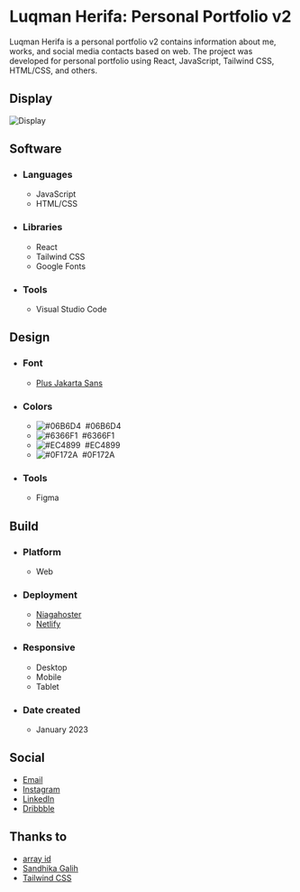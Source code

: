 # Luqman Herifa: Personal Portfolio v2
Luqman Herifa is a personal portfolio v2 contains information about me, works, and social media contacts based on web. The project was developed for personal portfolio using React, JavaScript, Tailwind CSS, HTML/CSS, and others.

## Display
![Display]()

## Software
- ### Languages
  - JavaScript
  - HTML/CSS

- ### Libraries
  - React
  - Tailwind CSS
  - Google Fonts

- ### Tools
  - Visual Studio Code
  
## Design
- ### Font
  - [Plus Jakarta Sans](https://fonts.google.com/specimen/Plus+Jakarta+Sans)
  
- ### Colors
  - ![#06B6D4](https://placehold.co/20x20/06B6D4/06B6D4.png)  #06B6D4
  - ![#6366F1](https://placehold.co/20x20/6366F1/6366F1.png)  #6366F1
  - ![#EC4899](https://placehold.co/20x20/EC4899/EC4899.png)  #EC4899
  - ![#0F172A](https://placehold.co/20x20/0F172A/0F172A.png)  #0F172A

  
- ### Tools
  - Figma

## Build
- ### Platform
  - Web
  
- ### Deployment
  - [Niagahoster](https://luqmanherifa.site)
  - [Netlify](https://luqmanherifav2-luqmanherifa.netlify.app)

- ### Responsive
  - Desktop
  - Mobile
  - Tablet

- ### Date created
  - January 2023
  
## Social
  - [Email](mailto:luqmanherifa@gmail.com)
  - [Instagram](https://www.instagram.com/luqmanherifa)
  - [LinkedIn](https://www.linkedin.com/in/luqmanherifa)
  - [Dribbble](https://dribbble.com/luqmanherifa)

## Thanks to
  - [array id](https://www.youtube.com/@arrayid)
  - [Sandhika Galih](https://www.youtube.com/@sandhikagalihWPU)
  - [Tailwind CSS](  https://tailwindcss.com)
